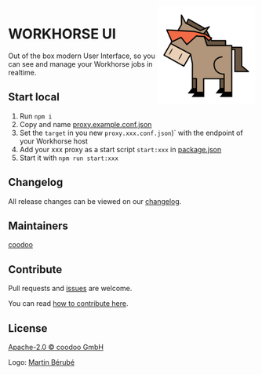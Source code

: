 <img align="right" height="200px" src="logo.png">

# WORKHORSE UI

Out of the box modern User Interface, so you can see and manage your Workhorse jobs in realtime.


## Start local

1. Run `npm i`
1. Copy and name [proxy.example.conf.json](./proxy.example.conf.json)
1. Set the `target` in you new `proxy.xxx.conf.json`)` with the endpoint of your Workhorse host
1. Add your xxx proxy as a start script `start:xxx` in [package.json](./package.json)
1. Start it with `npm run start:xxx`


## Changelog

All release changes can be viewed on our [changelog](./CHANGELOG.md).

## Maintainers

[coodoo](https://github.com/orgs/coodoo-io/people)

## Contribute

Pull requests and [issues](https://github.com/coodoo-workhorse/workhorse-ui/issues) are welcome.

You can read [how to contribute here](./CONTRIBUTING.md).


## License

[Apache-2.0 © coodoo GmbH](./LICENSE)

Logo: [Martin Bérubé](http://www.how-to-draw-funny-cartoons.com)
